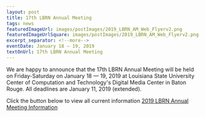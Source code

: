 ```yaml
--- 
layout: post
title: 17th LBRN Annual Meeting
tags: news
featuredImageUrl: images/postImages/2019_LBRN_AM_Web_Flyerv2.png
featuredImageUrlSquare: images/postImages/2019_LBRN_AM_Web_Flyerv2.png
excerpt_separator: <!--more-->
eventDate: January 18 — 19, 2019
textOnUrl: 17th LBRN Annual Meeting
--- 
```

<p>We are happy to announce that the 17th LBRN Annual Meeting will be held on Friday-Saturday on January 18 — 19, 2019 at Louisiana State University Center of Computation and Technology's Digital Media Center in Baton Rouge. <!--more-->All deadlines are January 11, 2019 (extended).</p>Click the button below to view all current information
  <a class="button" href="{{ "/annual-meetings.html" | relative_url }}">2019 LBRN Annual Meeting Information</a>
 